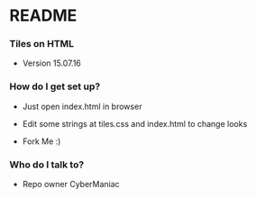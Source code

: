 # README #

### Tiles on HTML ###

* Version 15.07.16

### How do I get set up? ###

* Just open index.html in browser

* Edit some strings at tiles.css and index.html to change looks

* Fork Me :)

### Who do I talk to? ###

* Repo owner CyberManiac